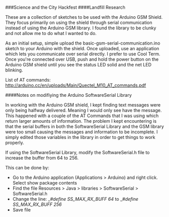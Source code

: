 ###Science and the City Hackfest
####Landfill Research

These are a collection of sketches to be used with the Arduino GSM Shield.  They focus primarily on using the shield through serial communication instead of using the Arduino GSM library.  I found the library to be clunky and not allow me to do what I wanted to do.  

As an initial setup, simple upload the basic-gsm-serial-communication.ino sketch to your Arduino with the shield.  Once uploaded, use an application which lets you communicate over serial directly.  I prefer to use Cool Term.  Once you're connected over USB, push and hold the power button on the Arduino GSM shield until you see the status LED solid and the net LED blinking.

List of AT commands: http://arduino.cc/en/uploads/Main/Quectel_M10_AT_commands.pdf

####Notes on modifiying the Arduino SoftwareSerial Library

In working with the Arduino GSM shield, I kept finding text messages were only being halfway delivered.  Meaning I would only see have the message.  This happened with a couple of the AT Commands that I was using which return larger amounts of information.  The problem I kept encountering is that the serial buffers in both the SoftwareSerial Library and the GSM library were too small causing the messages and information to be incomplete.  I simply edited those variables in the library in order to get things to work properly.

If using the SoftwareSerial Library, modify the SoftwareSerial.h file to increase the buffer from 64 to 256.

This can be done by:

- Go to the Arduino application (Applications > Arduino) and right click. Select show package contents
- Find the file Resources > Java > libraries > SoftwareSerial > SoftwareSerial.h
- Change the line: __#define _SS_MAX_RX_BUFF 64__   to __#define _SS_MAX_RX_BUFF 256__
- Save file
